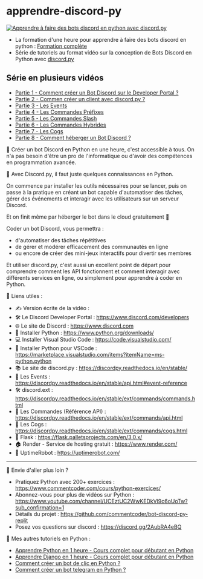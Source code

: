 # apprendre-discord-py


[![Apprendre à faire des bots discord en python avec discord.py](https://img.youtube.com/vi/LHF1dgwW6aw/maxresdefault.jpg)](https://www.youtube.com/watch?v=LHF1dgwW6aw&list=PLeXyx0kOyiXtMBudGqaM8FSEZOlj98azp&index=5)


- La formation d'une heure pour apprendre à faire des bots discord en python : [Formation complète](https://www.youtube.com/watch?v=LHF1dgwW6aw&list=PLeXyx0kOyiXtMBudGqaM8FSEZOlj98azp&index=5)
- Série de tutoriels au format vidéo sur la conception de Bots Discord en Python avec [discord.py](https://github.com/Rapptz/discord.py)

## Série en plusieurs vidéos

- [Partie 1 - Comment créer un Bot Discord sur le Developer Portal ?](https://www.youtube.com/watch?v=Atcxx0GdtFQ&list=PLeXyx0kOyiXvgzAcWULJkuF55t-zXbbZ-&index=1)
- [Partie 2 - Commen créer un client avec discord.py ?](https://www.youtube.com/watch?v=ucuolf7Od-s&list=PLeXyx0kOyiXvgzAcWULJkuF55t-zXbbZ-&index=2)
- [Partie 3 - Les Events](https://www.youtube.com/watch?v=GFW3Q0ZaycU&list=PLeXyx0kOyiXvgzAcWULJkuF55t-zXbbZ-&index=3)
- [Partie 4 - Les Commandes Préfixes](https://www.youtube.com/watch?v=_mccPrTSgmE&list=PLeXyx0kOyiXvgzAcWULJkuF55t-zXbbZ-&index=4)
- [Partie 5 - Les Commandes Slash](https://www.youtube.com/watch?v=kLYR1hHfkeg&list=PLeXyx0kOyiXvgzAcWULJkuF55t-zXbbZ-&index=5)
- [Partie 6 - Les Commandes Hybrides](https://www.youtube.com/watch?v=etG__dHKAYY&list=PLeXyx0kOyiXvgzAcWULJkuF55t-zXbbZ-&index=6)
- [Partie 7 - Les Cogs](https://www.youtube.com/watch?v=9lwu8Ngs248&list=PLeXyx0kOyiXvgzAcWULJkuF55t-zXbbZ-&index=7)
- [Partie 8 - Comment héberger un Bot Discord ?](https://www.youtube.com/watch?v=VJRzirStaK8&list=PLeXyx0kOyiXvgzAcWULJkuF55t-zXbbZ-&index=8)


💬 Créer un bot Discord en Python en une heure, c'est accessible à tous. On n'a pas besoin d'être un pro de l'informatique ou d'avoir des compétences en programmation avancée.

🧠 Avec Discord.py, il faut juste quelques connaissances en Python.

On commence par installer les outils nécessaires pour se lancer, puis on passe à la pratique en créant un bot capable d'automatiser des tâches, gérer des événements et interagir avec les utilisateurs sur un serveur Discord.

Et on finit même par héberger le bot dans le cloud gratuitement 🤑

Coder un bot Discord, vous permettra : 
- d'automatiser des tâches répétitives
- de gérer et modérer efficacement des communautés en ligne 
- ou encore de créer des mini-jeux interactifs pour divertir ses membres

Et utiliser discord.py, c'est aussi un excellent point de départ pour comprendre comment les API fonctionnent et comment interagir avec différents services en ligne, ou simplement pour apprendre à coder en Python.


🔗 Liens utiles :
- ✍️ Version écrite de la vidéo :  
- 🛠️ Le Discord Developer Portal : https://www.discord.com/developers
- 🌐 Le site de Discord : https://www.discord.com
- 🐍 Installer Python : https://www.python.org/downloads/
- 💻 Installer Visual Studio Code : https://code.visualstudio.com/
- 🐍 Installer Python pour VSCode : https://marketplace.visualstudio.com/items?itemName=ms-python.python
- 📚 Le site de discord.py : https://discordpy.readthedocs.io/en/stable/
- 🔄 Les Events : https://discordpy.readthedocs.io/en/stable/api.html#event-reference
- 🛠️ discord.ext : https://discordpy.readthedocs.io/en/stable/ext/commands/commands.html
- 📖 Les Commandes (Référence API) : https://discordpy.readthedocs.io/en/stable/ext/commands/api.html
- 🤖 Les Cogs : https://discordpy.readthedocs.io/en/stable/ext/commands/cogs.html
- 🐍 Flask : https://flask.palletsprojects.com/en/3.0.x/
- 🏠 Render - Service de hosting gratuit : https://www.render.com/
- 🤖 UptimeRobot : https://uptimerobot.com/

---

🚀 Envie d'aller plus loin ?
- Pratiquez Python avec 200+ exercices : https://www.commentcoder.com/cours/python-exercices/
- Abonnez-vous pour plus de vidéos sur Python : https://www.youtube.com/channel/UCEztUC2WwKEDkVl9c6oUoTw?sub_confirmation=1
- Détails du projet : https://github.com/commentcoder/bot-discord-py-replit
- Posez vos questions sur discord : https://discord.gg/2AubRA4eBQ

🐍 Mes autres tutoriels en Python :
- [Apprendre Python en 1 heure - Cours complet pour débutant en Python](https://www.youtube.com/watch?v=5EnpNI2iCZA)
- [Apprendre Django en 1 heure - Cours complet pour débutant en Python](https://www.youtube.com/watch?v=xJNvJaLl8bU)
- [Comment créer un bot de clic en Python ?](https://www.youtube.com/watch?v=yEYN4P0lRzY)
- [Comment créer un bot telegram en Python ?](https://www.youtube.com/watch?v=vF7MaDR6zX4)
